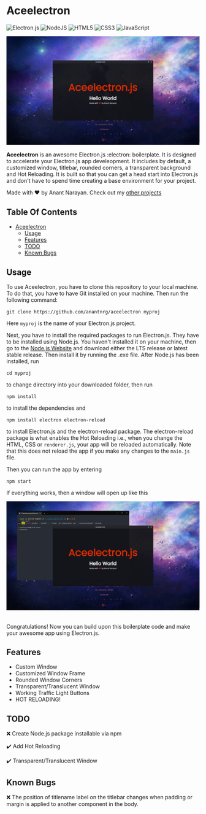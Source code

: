 # Aceelectron
![Electron.js](https://img.shields.io/badge/Electron-191970?style=for-the-badge&logo=Electron&logoColor=white) ![NodeJS](https://img.shields.io/badge/node.js-6DA55F?style=for-the-badge&logo=node.js&logoColor=white) ![HTML5](https://img.shields.io/badge/html5-%23E34F26.svg?style=for-the-badge&logo=html5&logoColor=white) ![CSS3](https://img.shields.io/badge/css3-%231572B6.svg?style=for-the-badge&logo=css3&logoColor=white) ![JavaScript](https://img.shields.io/badge/javascript-%23323330.svg?style=for-the-badge&logo=javascript&logoColor=%23F7DF1E)

![ ](https://github.com/anantnrg/Aceelectron/blob/main/readme/aceelectron_desktop.png?raw=true)

**Aceelectron** is an awesome Electron.js :electron: boilerplate. It is designed to accelerate your Electron.js app develeopment. It includes by default, a customized window, titlebar, rounded corners, a transparent background and Hot Reloading. It is built so that you can get a head start into Electron.js and don't have to spend time creating a base environment for your project.

Made with :heart: by Anant Narayan. Check out my [other projects](https://github.com/anantnrg)

<!-- TOC -->
## Table Of Contents
- [Aceelectron](#Aceelectron)
   - [Usage](#Usage)
   - [Features](#Features)
   - [TODO](#TODO)
   - [Known Bugs](#Known-Bugs)
   

<!-- /TOC -->

## Usage
To use Aceelectron, you have to clone this repository to your local machine. To do that, you have to have Git installed on your machine. Then run the following command: </br>
```
git clone https://github.com/anantnrg/aceelectron myproj
```
Here ```myproj``` is the name of your Electron.js project.

Next, you have to install the required packages to run Electron.js. They have to be installed using Node.js. You haven't installed it on your machine, then go to the [Node.js Website](https://nodejs.org) and download either the LTS release or latest stable release. Then install it by running the .exe file. After Node.js has been installed, run
</br>
```
cd myproj
```
to change directory into your downloaded folder, then run
</br>
```
npm install
```
to install the dependencies and 
</br>
```
npm install electron electron-reload
```
to install Electron.js and the electron-reload package. The electron-reload package is what enables the Hot Reloading i.e., when you change the HTML, CSS or ```renderer.js```, your app will be reloaded automatically. Note that this does not reload the app if you make any changes to the ```main.js``` file.

Then you can run the app by entering
</br>
```
npm start
```
If everything works, then a window will open up like this 
</br>

![ ](https://github.com/anantnrg/Aceelectron/blob/main/readme/aceelectron_dev_final.png?raw=true)

</br> Congratulations! Now you can build upon this boilerplate code and make your awesome app using Electron.js.

## Features

* Custom Window
* Customized Window Frame
* Rounded Window Corners
* Transparent/Translucent Window
* Working Traffic Light Buttons
* HOT RELOADING!


## TODO
:x:  Create Node.js package installable via npm
</br>

:heavy_check_mark:  Add Hot Reloading
</br>

:heavy_check_mark:  Transparent/Translucent Window


## Known Bugs
:x: The position of titlename label on the titlebar changes when padding or margin is applied to another component in the body.
